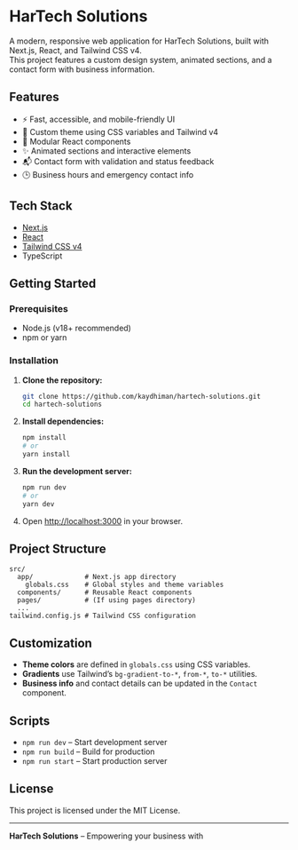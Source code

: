# HarTech Solutions

A modern, responsive web application for HarTech Solutions, built with Next.js, React, and Tailwind CSS v4.  
This project features a custom design system, animated sections, and a contact form with business information.

## Features

- ⚡ Fast, accessible, and mobile-friendly UI
- 🎨 Custom theme using CSS variables and Tailwind v4
- 🧩 Modular React components
- ✨ Animated sections and interactive elements
- 📬 Contact form with validation and status feedback
- 🕒 Business hours and emergency contact info

## Tech Stack

- [Next.js](https://nextjs.org/)
- [React](https://react.dev/)
- [Tailwind CSS v4](https://tailwindcss.com/)
- TypeScript

## Getting Started

### Prerequisites

- Node.js (v18+ recommended)
- npm or yarn

### Installation

1. **Clone the repository:**
   ```sh
   git clone https://github.com/kaydhiman/hartech-solutions.git
   cd hartech-solutions
   ```

2. **Install dependencies:**
   ```sh
   npm install
   # or
   yarn install
   ```

3. **Run the development server:**
   ```sh
   npm run dev
   # or
   yarn dev
   ```

4. Open [http://localhost:3000](http://localhost:3000) in your browser.

## Project Structure

```
src/
  app/             # Next.js app directory
    globals.css    # Global styles and theme variables
  components/      # Reusable React components
  pages/           # (If using pages directory)
  ...
tailwind.config.js # Tailwind CSS configuration
```

## Customization

- **Theme colors** are defined in `globals.css` using CSS variables.
- **Gradients** use Tailwind’s `bg-gradient-to-*`, `from-*`, `to-*` utilities.
- **Business info** and contact details can be updated in the `Contact` component.

## Scripts

- `npm run dev` – Start development server
- `npm run build` – Build for production
- `npm run start` – Start production server

## License

This project is licensed under the MIT License.

---

**HarTech Solutions** – Empowering your business with